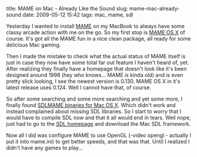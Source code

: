 title: MAME on Mac - Already Like the Sound
slug: mame-mac-already-sound
date: 2009-05-12 15:42
tags: mac, mame, sdl

Yesterday I wanted to install [MAME](http://mamedev.org/) on my MacBook to always have some classy arcade action with me on the go. So my first stop is [MAME OS X](http://mameosx.sourceforge.net/) of course. It's got all the MAME fun in a nice clean package, all ready for some delicious Mac gaming.

Then I made the mistake to check what the actual status of MAME itself is just in case they now have some total far out feature I haven't heard of, yet. After realizing they finally have a homepage that doesn't look like it's been designed around 1998 (hey who knows... MAME *is* kinda old) and is even pretty slick looking, I see the newest version is 0.130. MAME OS X in it's latest release uses 0.124. Well I cannot have that, of course.

So after some searching and some more searching and yet some more, I finally found [SDLMAME binaries for Mac OS X](http://sdlmame.parodius.com/). Which didn't work and instead complained about missing SDL libraries. So I start to worry that I would have to compile SDL now and that it all would end in tears. Well nope, just had to go to the [SDL homepage](http://www.libsdl.org/download-1.2.php) and download the Mac SDL framework. 

Now all I did was configure MAME to use OpenGL (-video opengl - actually I put it into mame.ini) to get better speeds, and that was that. Until I realized I didn't have any games to play...
